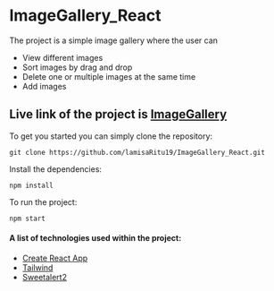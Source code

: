 # ImageGallery_React

The project is a simple image gallery where the user can

- View different images
- Sort images by drag and drop
- Delete one or multiple images at the same time
- Add images

## Live link of the project is [ImageGallery](http://localhost:3000/)

To get you started you can simply clone the repository:

```
git clone https://github.com/lamisaRitu19/ImageGallery_React.git
```

Install the dependencies:

```
npm install
```

To run the project:

```
npm start
```

#### A list of technologies used within the project:

- [Create React App](https://create-react-app.dev/)
- [Tailwind](https://tailwindcss.com/)
- [Sweetalert2](https://sweetalert2.github.io/)
